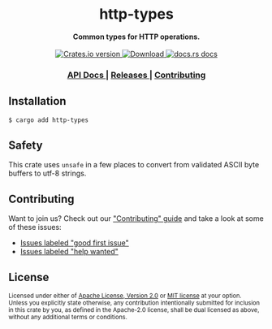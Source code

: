 <h1 align="center">http-types</h1>
<div align="center">
  <strong>
    Common types for HTTP operations.
  </strong>
</div>

<br />

<div align="center">
  <!-- Crates version -->
  <a href="https://crates.io/crates/http-types">
    <img src="https://img.shields.io/crates/v/http-types.svg?style=flat-square"
    alt="Crates.io version" />
  </a>
  <!-- Downloads -->
  <a href="https://crates.io/crates/http-types">
    <img src="https://img.shields.io/crates/d/http-types.svg?style=flat-square"
      alt="Download" />
  </a>
  <!-- docs.rs docs -->
  <a href="https://docs.rs/http-types">
    <img src="https://img.shields.io/badge/docs-latest-blue.svg?style=flat-square"
      alt="docs.rs docs" />
  </a>
</div>

<div align="center">
  <h3>
    <a href="https://docs.rs/http-types">
      API Docs
    </a>
    <span> | </span>
    <a href="https://github.com/http-rs/http-types/releases">
      Releases
    </a>
    <span> | </span>
    <a href="https://github.com/http-rs/http-types/blob/main/.github/CONTRIBUTING.md">
      Contributing
    </a>
  </h3>
</div>

## Installation
```sh
$ cargo add http-types
```

## Safety
This crate uses `unsafe` in a few places to convert from validated ASCII byte
buffers to utf-8 strings.

## Contributing
Want to join us? Check out our ["Contributing" guide][contributing] and take a
look at some of these issues:

- [Issues labeled "good first issue"][good-first-issue]
- [Issues labeled "help wanted"][help-wanted]

[contributing]: https://github.com/http-rs/http-types/blob/main/.github/CONTRIBUTING.md
[good-first-issue]: https://github.com/http-rs/http-types/labels/good%20first%20issue
[help-wanted]: https://github.com/http-rs/http-types/labels/help%20wanted

## License

<sup>
Licensed under either of <a href="LICENSE-APACHE">Apache License, Version
2.0</a> or <a href="LICENSE-MIT">MIT license</a> at your option.
</sup>

<br/>

<sub>
Unless you explicitly state otherwise, any contribution intentionally submitted
for inclusion in this crate by you, as defined in the Apache-2.0 license, shall
be dual licensed as above, without any additional terms or conditions.
</sub>
